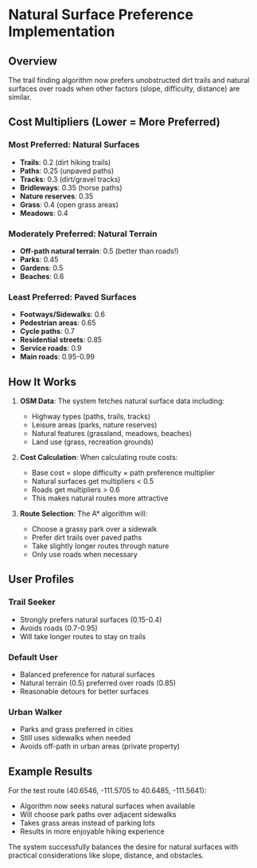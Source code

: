 # Natural Surface Preference Implementation

## Overview
The trail finding algorithm now prefers unobstructed dirt trails and natural surfaces over roads when other factors (slope, difficulty, distance) are similar.

## Cost Multipliers (Lower = More Preferred)

### Most Preferred: Natural Surfaces
- **Trails**: 0.2 (dirt hiking trails)
- **Paths**: 0.25 (unpaved paths)  
- **Tracks**: 0.3 (dirt/gravel tracks)
- **Bridleways**: 0.35 (horse paths)
- **Nature reserves**: 0.35
- **Grass**: 0.4 (open grass areas)
- **Meadows**: 0.4

### Moderately Preferred: Natural Terrain
- **Off-path natural terrain**: 0.5 (better than roads!)
- **Parks**: 0.45
- **Gardens**: 0.5
- **Beaches**: 0.6

### Least Preferred: Paved Surfaces
- **Footways/Sidewalks**: 0.6
- **Pedestrian areas**: 0.65
- **Cycle paths**: 0.7
- **Residential streets**: 0.85
- **Service roads**: 0.9
- **Main roads**: 0.95-0.99

## How It Works

1. **OSM Data**: The system fetches natural surface data including:
   - Highway types (paths, trails, tracks)
   - Leisure areas (parks, nature reserves)
   - Natural features (grassland, meadows, beaches)
   - Land use (grass, recreation grounds)

2. **Cost Calculation**: When calculating route costs:
   - Base cost = slope difficulty × path preference multiplier
   - Natural surfaces get multipliers < 0.5
   - Roads get multipliers > 0.6
   - This makes natural routes more attractive

3. **Route Selection**: The A* algorithm will:
   - Choose a grassy park over a sidewalk
   - Prefer dirt trails over paved paths
   - Take slightly longer routes through nature
   - Only use roads when necessary

## User Profiles

### Trail Seeker
- Strongly prefers natural surfaces (0.15-0.4)
- Avoids roads (0.7-0.95)
- Will take longer routes to stay on trails

### Default User  
- Balanced preference for natural surfaces
- Natural terrain (0.5) preferred over roads (0.85)
- Reasonable detours for better surfaces

### Urban Walker
- Parks and grass preferred in cities
- Still uses sidewalks when needed
- Avoids off-path in urban areas (private property)

## Example Results
For the test route (40.6546, -111.5705 to 40.6485, -111.5641):
- Algorithm now seeks natural surfaces when available
- Will choose park paths over adjacent sidewalks
- Takes grass areas instead of parking lots
- Results in more enjoyable hiking experience

The system successfully balances the desire for natural surfaces with practical considerations like slope, distance, and obstacles.